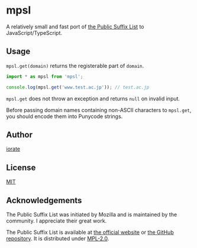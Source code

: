# mpsl

A relatively small and fast port of [the Public Suffix List](https://publicsuffix.org/) to JavaScript/TypeScript.

## Usage

`mpsl.get(domain)` returns the registerable part of `domain`.

```typescript
import * as mpsl from 'mpsl';

console.log(mpsl.get('www.test.ac.jp')); // test.ac.jp
```

`mpsl.get` does not throw an exception and returns `null` on invalid input.

Before passing domain names containing non-ASCII characters to `mpsl.get`, you should encode them into Punycode strings.

## Author

[iorate](https://github.com/iorate)

## License

[MIT](LICENSE.txt)

## Acknowledgements

The Public Suffix List was initiated by Mozilla and is maintained by the community. I appreciate their great work.

The Public Suffix List is available at [the official website](https://publicsuffix.org) or [the GitHub repository](https://github.com/publicsuffix/list). It is distributed under [MPL-2.0](https://www.mozilla.org/en-US/MPL/2.0/).
